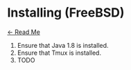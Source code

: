 # Installing (FreeBSD)

[← Read Me](../README.md)

1. Ensure that Java 1.8 is installed.
2. Ensure that Tmux is installed.
3. TODO